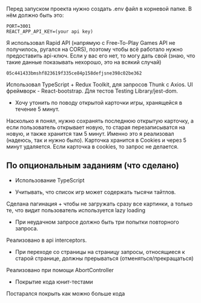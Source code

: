 Перед запуском проекта нужно создать .env файл в корневой папке. В нём должно быть это:

```
PORT=3001
REACT_APP_API_KEY=(your api key)
```

Я использовал Rapid API (напрямую с Free-To-Play Games API не получилось, ругался на CORS), поэтому чтобы всё работало нужно предоставить api-ключ. Если у вас его нет, то могу дать свой (знаю, что такие данные показывать нехорошо, это на всякий случай)

```
05c441433bmshf823619f335ce84p158defjsne398c02be362
```

Использовал TypeScript + Redux Toolkit, для запросов Thunk с Axios. UI фреймворк - React-bootstrap. Для тестов Testing Library/jest-dom.

- Хочу утонить по поводу открытой карточки игры, хранящейся в течение 5 минут.

Насколько я понял, нужно сохранять последнюю открытую карточку, а если пользователь открывает новую, то старая перезаписыватся на новую, и также хранится там 5 минут. Именно это я реализовал (надеюсь, так и нужно было). Карточка хранится в Cookies и через 5 минут удаляется. Если карточка в cookies, то запрос не делается.

## По опциональным заданиям (что сделано)

- Использование TypeScript

- Учитывать, что список игр может содержать тысячи тайтлов.

Сделана пагинация + чтобы не загружать сразу все картинки, а только те, что видит пользователь используется lazy loading

- При неудачном запросе должно быть три попытки повторного запроса.

Реализовано в api interceptors.

- При переходе со страницы на страницу запросы, относящиеся к старой странице, должны прерываться (отменяться/прекращаться)

Реализовано при помощи AbortController

- Покрытие кода юнит-тестами

Постарался покрыть как можно больше кода
